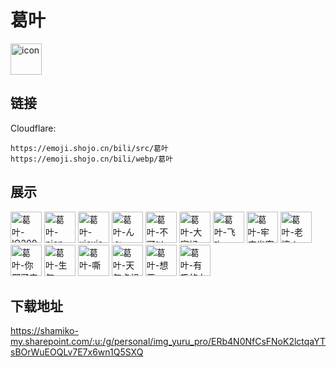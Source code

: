 # 葛叶
<img src="https://emoji.shojo.cn/bili/src/葛叶/icon.png" width="50" height="50" alt="icon">

## 链接
Cloudflare:
```
https://emoji.shojo.cn/bili/src/葛叶
https://emoji.shojo.cn/bili/webp/葛叶
```
## 展示
<img src="https://emoji.shojo.cn/bili/src/葛叶/葛叶-IQ200.png" width="50" height="50" alt="葛叶-IQ200">
<img src="https://emoji.shojo.cn/bili/src/葛叶/葛叶-pien.png" width="50" height="50" alt="葛叶-pien">
<img src="https://emoji.shojo.cn/bili/src/葛叶/葛叶-xiexie.png" width="50" height="50" alt="葛叶-xiexie">
<img src="https://emoji.shojo.cn/bili/src/葛叶/葛叶-んぶ.png" width="50" height="50" alt="葛叶-んぶ">
<img src="https://emoji.shojo.cn/bili/src/葛叶/葛叶-不可以.png" width="50" height="50" alt="葛叶-不可以">
<img src="https://emoji.shojo.cn/bili/src/葛叶/葛叶-大家好.png" width="50" height="50" alt="葛叶-大家好">
<img src="https://emoji.shojo.cn/bili/src/葛叶/葛叶-飞吻.png" width="50" height="50" alt="葛叶-飞吻">
<img src="https://emoji.shojo.cn/bili/src/葛叶/葛叶-牢底坐穿术.png" width="50" height="50" alt="葛叶-牢底坐穿术">
<img src="https://emoji.shojo.cn/bili/src/葛叶/葛叶-老婆！.png" width="50" height="50" alt="葛叶-老婆！">
<img src="https://emoji.shojo.cn/bili/src/葛叶/葛叶-你邪了门.png" width="50" height="50" alt="葛叶-你邪了门">
<img src="https://emoji.shojo.cn/bili/src/葛叶/葛叶-生气.png" width="50" height="50" alt="葛叶-生气">
<img src="https://emoji.shojo.cn/bili/src/葛叶/葛叶-嘶.png" width="50" height="50" alt="葛叶-嘶">
<img src="https://emoji.shojo.cn/bili/src/葛叶/葛叶-天气卡组.png" width="50" height="50" alt="葛叶-天气卡组">
<img src="https://emoji.shojo.cn/bili/src/葛叶/葛叶-想要.png" width="50" height="50" alt="葛叶-想要">
<img src="https://emoji.shojo.cn/bili/src/葛叶/葛叶-有趣的女人.png" width="50" height="50" alt="葛叶-有趣的女人">

## 下载地址

https://shamiko-my.sharepoint.com/:u:/g/personal/img_yuru_pro/ERb4N0NfCsFNoK2lctqaYTsBOrWuEOQLv7E7x6wn1Q5SXQ